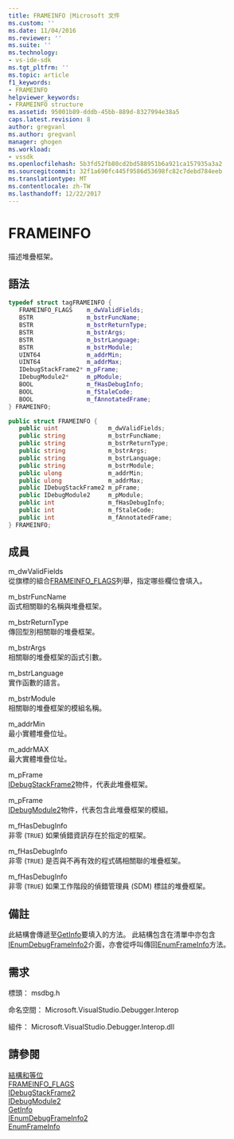 ```yaml
---
title: FRAMEINFO |Microsoft 文件
ms.custom: ''
ms.date: 11/04/2016
ms.reviewer: ''
ms.suite: ''
ms.technology:
- vs-ide-sdk
ms.tgt_pltfrm: ''
ms.topic: article
f1_keywords:
- FRAMEINFO
helpviewer_keywords:
- FRAMEINFO structure
ms.assetid: 95001b89-dddb-45bb-889d-8327994e38a5
caps.latest.revision: 8
author: gregvanl
ms.author: gregvanl
manager: ghogen
ms.workload:
- vssdk
ms.openlocfilehash: 5b3fd52fb80cd2bd588951b6a921ca157935a3a2
ms.sourcegitcommit: 32f1a690fc445f9586d53698fc82c7debd784eeb
ms.translationtype: MT
ms.contentlocale: zh-TW
ms.lasthandoff: 12/22/2017
---
```

# <a name="frameinfo"></a>FRAMEINFO
描述堆疊框架。  
  
## <a name="syntax"></a>語法  
  
```cpp  
typedef struct tagFRAMEINFO {   
   FRAMEINFO_FLAGS    m_dwValidFields;  
   BSTR               m_bstrFuncName;  
   BSTR               m_bstrReturnType;  
   BSTR               m_bstrArgs;  
   BSTR               m_bstrLanguage;  
   BSTR               m_bstrModule;  
   UINT64             m_addrMin;  
   UINT64             m_addrMax;  
   IDebugStackFrame2* m_pFrame;  
   IDebugModule2*     m_pModule;  
   BOOL               m_fHasDebugInfo;  
   BOOL               m_fStaleCode;  
   BOOL               m_fAnnotatedFrame;  
} FRAMEINFO;  
```  
  
```csharp  
public struct FRAMEINFO {   
   public uint              m_dwValidFields;  
   public string            m_bstrFuncName;  
   public string            m_bstrReturnType;  
   public string            m_bstrArgs;  
   public string            m_bstrLanguage;  
   public string            m_bstrModule;  
   public ulong             m_addrMin;  
   public ulong             m_addrMax;  
   public IDebugStackFrame2 m_pFrame;  
   public IDebugModule2     m_pModule;  
   public int               m_fHasDebugInfo;  
   public int               m_fStaleCode;  
   public int               m_fAnnotatedFrame;  
} FRAMEINFO;  
```  
  
## <a name="members"></a>成員  
 m_dwValidFields  
 從旗標的組合[FRAMEINFO_FLAGS](../../../extensibility/debugger/reference/frameinfo-flags.md)列舉，指定哪些欄位會填入。  
  
 m_bstrFuncName  
 函式相關聯的名稱與堆疊框架。  
  
 m_bstrReturnType  
 傳回型別相關聯的堆疊框架。  
  
 m_bstrArgs  
 相關聯的堆疊框架的函式引數。  
  
 m_bstrLanguage  
 實作函數的語言。  
  
 m_bstrModule  
 相關聯的堆疊框架的模組名稱。  
  
 m_addrMin  
 最小實體堆疊位址。  
  
 m_addrMAX  
 最大實體堆疊位址。  
  
 m_pFrame  
 [IDebugStackFrame2](../../../extensibility/debugger/reference/idebugstackframe2.md)物件，代表此堆疊框架。  
  
 m_pFrame  
 [IDebugModule2](../../../extensibility/debugger/reference/idebugmodule2.md)物件，代表包含此堆疊框架的模組。  
  
 m_fHasDebugInfo  
 非零 (`TRUE`) 如果偵錯資訊存在於指定的框架。  
  
 m_fHasDebugInfo  
 非零 (`TRUE`) 是否與不再有效的程式碼相關聯的堆疊框架。  
  
 m_fHasDebugInfo  
 非零 (`TRUE`) 如果工作階段的偵錯管理員 (SDM) 標註的堆疊框架。  
  
## <a name="remarks"></a>備註  
 此結構會傳遞至[GetInfo](../../../extensibility/debugger/reference/idebugstackframe2-getinfo.md)要填入的方法。 此結構包含在清單中亦包含[IEnumDebugFrameInfo2](../../../extensibility/debugger/reference/ienumdebugframeinfo2.md)介面，亦會從呼叫傳回[EnumFrameInfo](../../../extensibility/debugger/reference/idebugthread2-enumframeinfo.md)方法。  
  
## <a name="requirements"></a>需求  
 標頭： msdbg.h  
  
 命名空間： Microsoft.VisualStudio.Debugger.Interop  
  
 組件： Microsoft.VisualStudio.Debugger.Interop.dll  
  
## <a name="see-also"></a>請參閱  
 [結構和等位](../../../extensibility/debugger/reference/structures-and-unions.md)   
 [FRAMEINFO_FLAGS](../../../extensibility/debugger/reference/frameinfo-flags.md)   
 [IDebugStackFrame2](../../../extensibility/debugger/reference/idebugstackframe2.md)   
 [IDebugModule2](../../../extensibility/debugger/reference/idebugmodule2.md)   
 [GetInfo](../../../extensibility/debugger/reference/idebugstackframe2-getinfo.md)   
 [IEnumDebugFrameInfo2](../../../extensibility/debugger/reference/ienumdebugframeinfo2.md)   
 [EnumFrameInfo](../../../extensibility/debugger/reference/idebugthread2-enumframeinfo.md)